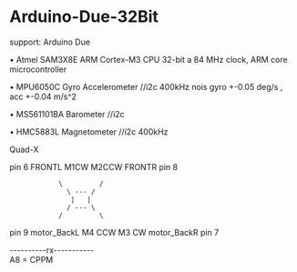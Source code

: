 Arduino-Due-32Bit
=================

support:  Arduino Due

• Atmel SAM3X8E ARM Cortex-M3 CPU 32-bit a 84 MHz clock, ARM core microcontroller

• MPU6050C Gyro Accelerometer //i2c 400kHz nois gyro +-0.05 deg/s , acc +-0.04 m/s^2

• MS561101BA Barometer //i2c

• HMC5883L Magnetometer //i2c 400kHz

Quad-X
       
pin 6 FRONTL  M1CW        M2CCW  FRONTR pin 8

                \         / 
                  \ --- /
                   |   |
                  / --- \
                /         \ 
                
pin 9 motor_BackL  M4 CCW   M3 CW  motor_BackR  pin 7 

----------rx-----------           
 A8 = CPPM
